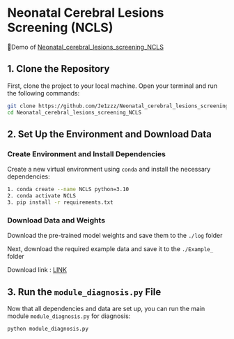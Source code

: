 # Neonatal Cerebral Lesions Screening (NCLS)

🚀Demo of [Neonatal_cerebral_lesions_screening_NCLS](https://github.com/Je1zzz/Neonatal_cerebral_lesions_screening_NCLS) 

## 1. Clone the Repository

First, clone the project to your local machine. Open your terminal and run the following commands:

```bash
git clone https://github.com/Je1zzz/Neonatal_cerebral_lesions_screening_NCLS.git
cd Neonatal_cerebral_lesions_screening_NCLS
```

## 2. Set Up the Environment and Download Data

### Create Environment and Install Dependencies

Create a new virtual environment using `conda` and install the necessary dependencies:

```bash
1. conda create --name NCLS python=3.10
2. conda activate NCLS
3. pip install -r requirements.txt
```

### Download Data and Weights

Download the pre-trained model weights and save them to the `./log` folder

Next, download the required example data and save it to the `./Example_` folder

Download link : [LINK](https://drive.google.com/drive/folders/1aQDuLPmSBAULJ5soqeizaEkAHiwfpV1o?usp=sharing)
## 3. Run the `module_diagnosis.py` File

Now that all dependencies and data are set up, you can run the main module `module_diagnosis.py` for diagnosis:

```bash
python module_diagnosis.py
```
